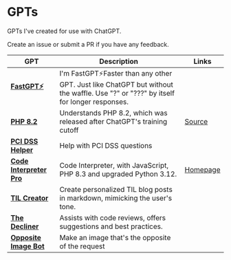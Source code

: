 # GPTs
GPTs I've created for use with ChatGPT.

Create an issue or submit a PR if you have any feedback.


| GPT                                                                                    | Description                                                             | Links |
|----------------------------------------------------------------------------------------|-------------------------------------------------------------------------|-------|
| **[FastGPT⚡](https://chat.openai.com/g/g-VnlKc5BQK-fastgpt)**                          | I'm FastGPT⚡Faster than any other GPT. Just like ChatGPT but without the waffle. Use "?" or "???" by itself for longer responses. | |
| **[PHP 8.2](https://chat.openai.com/g/g-XQl3JwsWR-php-8-2)**                           | Understands PHP 8.2, which was released after ChatGPT's training cutoff | [Source](./php-8.2) |
| **[PCI DSS Helper](https://chat.openai.com/g/g-uzV6Xls7u-pci-dss-helper)**             | Help with PCI DSS questions | |
| **[Code Interpreter Pro](https://chat.openai.com/g/g-hb5OGMeLw-code-interpreter-pro)** | Code Interpreter, with JavaScript, PHP 8.3 and upgraded Python 3.12. | [Homepage](https://github.com/dave1010/code-interpreter-pro) |
| **[TIL Creator](https://chat.openai.com/g/g-R99tcEsDV-til-creator)**                   | Create personalized TIL blog posts in markdown, mimicking the user's tone. |
| **[The Decliner](https://chat.openai.com/g/g-f6w0WZDkL-the-decliner)**                 | Assists with code reviews, offers suggestions and best practices. | |
| **[Opposite Image Bot](https://chat.openai.com/g/g-28NgjjEm5-opposite-image-bot)**     | Make an image that's the opposite of the request | |



